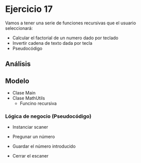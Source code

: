 # Ejercicio 17
Vamos a tener una serie de funciones recursivas que el usuario seleccionará:

- Calcular el factorial de un numero dado por teclado
- Invertir cadena de texto dada por tecla
- Pseudocódigo
## Análisis

## Modelo
- Clase Main
- Clase MathUtils
    - Funcino recursiva

### Lógica de negocio (Pseudocódigo)
- Instanciar scaner
- Pregunar un número
- Guardar el número introducido

- Cerrar el escaner